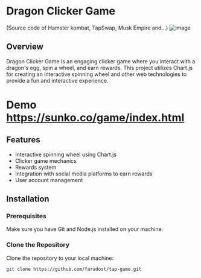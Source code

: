 # Dragon Clicker Game
(Source code of Hamster kombat, TapSwap, Musk Empire and...)
![image](https://github.com/user-attachments/assets/e933a83c-ca6d-4645-8f71-d5ebf8509492)

## Overview
Dragon Clicker Game is an engaging clicker game where you interact with a dragon's egg, spin a wheel, and earn rewards. This project utilizes Chart.js for creating an interactive spinning wheel and other web technologies to provide a fun and interactive experience.
# Demo https://sunko.co/game/index.html

## Features
- Interactive spinning wheel using Chart.js
- Clicker game mechanics
- Rewards system
- Integration with social media platforms to earn rewards
- User account management

## Installation

### Prerequisites
Make sure you have Git and Node.js installed on your machine.

### Clone the Repository
Clone the repository to your local machine:

```bash
git clone https://github.com/faradost/tap-game.git
